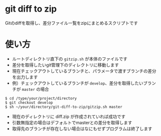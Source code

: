 # git diff to zip
Gitのdiffを取得し、差分ファイル一覧をzipにまとめるスクリプトです

# 使い方
* ルートディレクトリ直下の ``` gitzip.sh ``` が本体のファイルです
* 差分を取得したいgit管理下のディレクトリに移動します
* 現在チェックアウトしているブランチと、パラメータで渡すブランチの差分を出力します
* 例）チェックアウトしているブランチが ``` develop ```、差分を取得したいブランチが ``` master ``` の場合

```
$ cd /type/your/project/directory
$ git checkout develop
$ sh ~/your/directory/git-diff-to-zip/gitzip.sh master
```

* 現在のディレクトリに diff.zip が作成されていれば成功です
* 引数無指定の場合はデフォルトでmasterとの差分を取得します
* 取得先のブランチが存在しない場合はなにもせずプログラムは終了します
